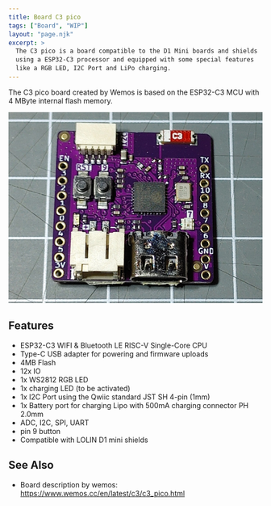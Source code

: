 ```yaml
---
title: Board C3 pico 
tags: ["Board", "WIP"]
layout: "page.njk"
excerpt: >
  The C3 pico is a board compatible to the D1 Mini boards and shields 
  using a ESP32-C3 processor and equipped with some special features
  like a RGB LED, I2C Port and LiPo charging.  
---
```



The C3 pico board created by Wemos is based on the ESP32-C3 MCU with 4 MByte internal flash
memory.

![d1mini c3 pico](/boards/esp32c3/pico.jpg)


## Features
* ESP32-C3 WIFI & Bluetooth LE RISC-V Single-Core CPU
* Type-C USB adapter for powering and firmware uploads
* 4MB Flash
* 12x IO
* 1x WS2812 RGB LED
* 1x charging LED (to be activated)
* 1x I2C Port using the Qwiic standard JST SH 4-pin (1mm)
* 1x Battery port for charging Lipo with 500mA charging connector PH 2.0mm
* ADC, I2C, SPI, UART
* pin 9 button
* Compatible with LOLIN D1 mini shields



## See Also

* Board description by wemos:  <https://www.wemos.cc/en/latest/c3/c3_pico.html>

